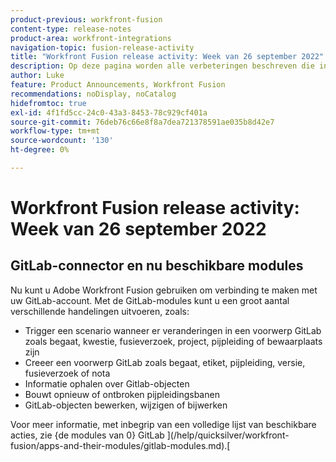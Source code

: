 ```yaml
---
product-previous: workfront-fusion
content-type: release-notes
product-area: workfront-integrations
navigation-topic: fusion-release-activity
title: "Workfront Fusion release activity: Week van 26 september 2022"
description: Op deze pagina worden alle verbeteringen beschreven die in Adobe Workfront Fusion in de week van 19 september 2022 zijn aangebracht.
author: Luke
feature: Product Announcements, Workfront Fusion
recommendations: noDisplay, noCatalog
hidefromtoc: true
exl-id: 4f1fd5cc-24c0-43a3-8453-78c929cf401a
source-git-commit: 76deb76c66e8f8a7dea721378591ae035b8d42e7
workflow-type: tm+mt
source-wordcount: '130'
ht-degree: 0%

---
```


# Workfront Fusion release activity: Week van 26 september 2022

## GitLab-connector en nu beschikbare modules

Nu kunt u Adobe Workfront Fusion gebruiken om verbinding te maken met uw GitLab-account. Met de GitLab-modules kunt u een groot aantal verschillende handelingen uitvoeren, zoals:

* Trigger een scenario wanneer er veranderingen in een voorwerp GitLab zoals begaat, kwestie, fusieverzoek, project, pijpleiding of bewaarplaats zijn
* Creeer een voorwerp GitLab zoals begaat, etiket, pijpleiding, versie, fusieverzoek of nota
* Informatie ophalen over Gitlab-objecten
* Bouwt opnieuw of ontbroken pijpleidingsbanen
* GitLab-objecten bewerken, wijzigen of bijwerken

Voor meer informatie, met inbegrip van een volledige lijst van beschikbare acties, zie {de modules van 0} GitLab ](/help/quicksilver/workfront-fusion/apps-and-their-modules/gitlab-modules.md).[

